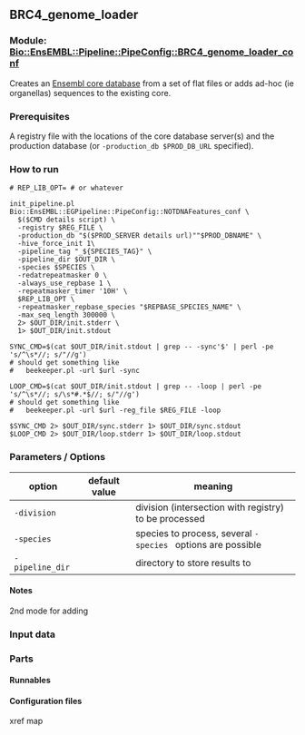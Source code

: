 ## BRC4_genome_loader
### Module: [Bio::EnsEMBL::Pipeline::PipeConfig::BRC4_genome_loader_conf](../src/perl/Bio/EnsEMBL/Pipeline/PipeConfig/BRC4_genome_loader_conf.pm)

Creates an [Ensembl core database](http://www.ensembl.org/info/docs/api/core/index.html)
from a set of flat files
or adds ad-hoc (ie organellas) sequences to the existing core.

### Prerequisites
A registry file with the locations of the core database server(s) and the production database (or `-production_db $PROD_DB_URL` specified).

### How to run
```
# REP_LIB_OPT= # or whatever

init_pipeline.pl Bio::EnsEMBL::EGPipeline::PipeConfig::NOTDNAFeatures_conf \
  $($CMD details script) \
  -registry $REG_FILE \
  -production_db "$($PROD_SERVER details url)""$PROD_DBNAME" \
  -hive_force_init 1\
  -pipeline_tag "_${SPECIES_TAG}" \
  -pipeline_dir $OUT_DIR \
  -species $SPECIES \
  -redatrepeatmasker 0 \
  -always_use_repbase 1 \
  -repeatmasker_timer '10H' \
  $REP_LIB_OPT \
  -repeatmasker_repbase_species "$REPBASE_SPECIES_NAME" \
  -max_seq_length 300000 \
  2> $OUT_DIR/init.stderr \
  1> $OUT_DIR/init.stdout

SYNC_CMD=$(cat $OUT_DIR/init.stdout | grep -- -sync'$' | perl -pe 's/^\s*//; s/"//g')
# should get something like
#   beekeeper.pl -url $url -sync

LOOP_CMD=$(cat $OUT_DIR/init.stdout | grep -- -loop | perl -pe 's/^\s*//; s/\s*#.*$//; s/"//g')
# should get something like
#   beekeeper.pl -url $url -reg_file $REG_FILE -loop

$SYNC_CMD 2> $OUT_DIR/sync.stderr 1> $OUT_DIR/sync.stdout
$LOOP_CMD 2> $OUT_DIR/loop.stderr 1> $OUT_DIR/loop.stdout
```


### Parameters / Options

| option | default value |  meaning |
| - | - | - |
| `-division` | | division (intersection with registry) to be processed
| `-species` |  | species to process, several `-species ` options are possible
| `-pipeline_dir` | | directory to store results to



#### Notes
2nd mode for adding



### Input data


### Parts


#### Runnables


#### Configuration files
xref map


